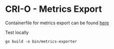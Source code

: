 # CRI-O - Metrics Export

Containerfile for metrics export can be found [here](Containerfile)

Test locally

```shell
go build -o bin/metrics-exporter
```

